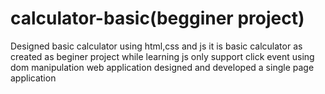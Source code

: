 # calculator-basic(begginer project)
Designed basic calculator using html,css and js 
it is basic calculator as created as beginer project while learning js
only support click event 
using dom manipulation
web application
designed and developed a single page application
